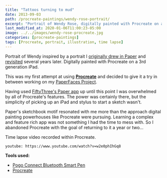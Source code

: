 ```yaml
---
title: "Tattoos turning to mud"
date: 2013-09-03
path: /procreate-paintings/wendy-rose-portrait/
excerpt: "Portrait of Wendy Rose, digitally painted with Procreate on an iPad."
last_modified_at: 2020-01-06T11:00:23-05:00
image: ../../images/wendy-rose-procreate.jpg
categories: [procreate-paintings]
tags: [Procreate, portrait, illustration, time lapse]
---
```


Portrait of Wendy inspired by a portrait I [originally drew in Paper](/paperfaces/veganwendy-portrait/) and [revisited](/paperfaces/veganwendy-2-portrait/) several years later. Digitally painted with Procreate on a 3rd generation iPad. 

This was my first attempt at using [**Procreate**](http://procreate.si/) and decided to give it a try in between working on my [PaperFaces Project](/paperfaces/).

Having used [FiftyThree's Paper app](http://www.fiftythree.com/) up until this point I was overwhelmed by all of Procreate's features. The power was certainly there, but the simplicity of picking up an iPad and stylus to start a sketch wasn't.

Paper's sketchbook motif resonated with me more than the approach digital painting powerhouses like Procreate were pursuing. Learning a complex and feature rich app was not something I had the time to mess with. So I abandoned Procreate with the goal of returning to it a year or two...

Time lapse video recorded within Procreate.

`youtube: https://www.youtube.com/watch?v=w2e0phIhGq8`

**Tools used:**

- [Pogo Connect Bluetooth Smart Pen](http://www.amazon.com/gp/product/B009K448L4/ref=as_li_ss_tl?ie=UTF8&camp=1789&creative=390957&creativeASIN=B009K448L4&linkCode=as2&tag=mademist-20)
- [Procreate](http://procreate.si/)
